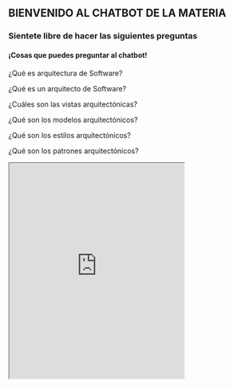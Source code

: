 ## BIENVENIDO AL CHATBOT DE LA MATERIA


### Sientete libre de hacer las siguientes preguntas


#### ¡Cosas que puedes preguntar al chatbot!




¿Qué es arquitectura de Software? 

¿Qué es un arquitecto de Software?

¿Cuáles son las vistas arquitectónicas?

¿Qué son los modelos arquitectónicos? 

¿Qué son los estilos arquitectónicos? 

¿Qué son los patrones arquitectónicos? 



<iframe height="430" width="350" src="https://bot.dialogflow.com/7b8f85d0-59f4-40f3-833f-62b10b24f9f9"></iframe>
